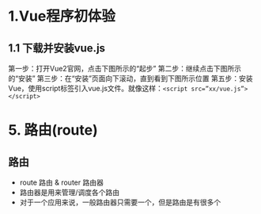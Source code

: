 # 1.Vue程序初体验

## 1.1 下载并安装vue.js

第一步：打开Vue2官网，点击下图所示的“起步”
第二步：继续点击下图所示的“安装”
第三步：在“安装”页面向下滚动，直到看到下图所示位置
第五步：安装Vue，使用script标签引入vue.js文件。就像这样：`<script src=”xx/vue.js”></script>`

# 5. 路由(route)

## 路由
  - route 路由 & router 路由器
  - 路由器是用来管理/调度各个路由
  - 对于一个应用来说，一般路由器只需要一个，但是路由是有很多个
